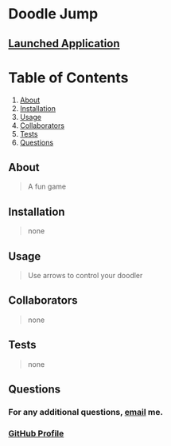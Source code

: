 
  # Doodle Jump

  ## 

  ## [Launched Application](https://lukegranered.github.io/doodle-jump-tutorial/)

  # Table of Contents

  1. [About](#About)
  2. [Installation](#Installation)
  3. [Usage](#Usage)
  4. [Collaborators](#Collaborators)
  5. [Tests](#Tests)
  6. [Questions](#Questions)

  ##  <a id="About">About</a>

  > A fun game 

  ##  <a id="Installation">Installation</a>

  > none

  ##  <a id="Usage">Usage</a>
  
  > Use arrows to control your doodler

  ##  <a id="Collaborators">Collaborators</a>
  
  > none

  ##  <a id="Tests">Tests</a>

  > none

  ##  <a id="Questions">Questions</a>

  ### For any additional questions, [email](mailto:lukejgranered@gmail.com) me.

  ### [GitHub Profile](https://www.github.com/lukegranered)